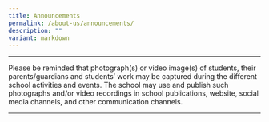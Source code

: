 ```yaml
---
title: Announcements
permalink: /about-us/announcements/
description: ""
variant: markdown
---
```

_________________________________________________________________________________________
Please be reminded that photograph(s) or video image(s) of students, their parents/guardians and students’ work may be captured during the different school activities and events. The school may use and publish such photographs and/or video recordings in school publications, website, social media channels, and other communication channels.
_________________________________________________________________________________________